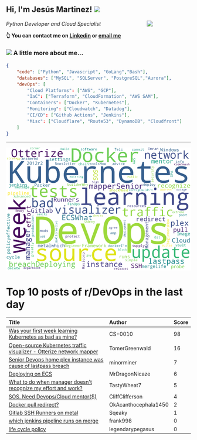 <!--
**jmartinezl/jmartinezl** is a ✨ _special_ ✨ repository because its `README.md` (this file) appears on your GitHub profile.

Here are some ideas to get you started:

- 🔭 I’m currently working on ...
- 🌱 I’m currently learning ...
- 👯 I’m looking to collaborate on ...
- 🤔 I’m looking for help with ...
- 💬 Ask me about ...
- 📫 How to reach me: ...
- 😄 Pronouns: ...
- ⚡ Fun fact: ...
-->

<h2>Hi, I'm Jesús Martinez! <img src="https://media.giphy.com/media/WUlplcMpOCEmTGBtBW/giphy.gif" width="30"> </h2>
<img align='right' src="https://media.giphy.com/media/NytMLKyiaIh6VH9SPm/giphy.gif" width="120">
<p><em>Python Developer and Cloud Specialist
</em></p>

**👆 You can contact me on [Linkedin](https://www.linkedin.com/in/jes%C3%BAs-martinez-2b7b10104/) or [email me](mailto:jesus.mtz.lorenzo@gmail.com)**

### <img src="https://media.giphy.com/media/VgCDAzcKvsR6OM0uWg/giphy.gif" width="50"> A little more about me...  

```json
{
    "code": ["Python", "Javascript", "GoLang","Bash"],
    "databases": ["MySQL", "SQLServer", "PostgreSQL","Aurora"],
    "devOps": [
        "Cloud Platforms": ["AWS", "GCP"],
        "IaC": ["Terraform", "CloudFormation", "AWS SAM"],
        "Containers": ["Docker", "Kubernetes"],
        "Monitoring": ["Cloudwatch", "Datadog"],
        "CI/CD": ["Github Actions", "Jenkins"],
        "Misc": ["Cloudflare", "Route53", "DynamoDB", "Cloudfront"]
    ]
}
```
---

![Wordcloud](./cloud.png)

# Top 10 posts of r/DevOps in the last day

| Title | Author | Score |
|:---|:---|:---|
| [Was your first week learning Kubernetes as bad as mine?](https://www.reddit.com/r/devops/comments/11dozrw/was_your_first_week_learning_kubernetes_as_bad_as/) | CS-0010 | 98 |
| [Open-source Kubernetes traffic visualizer - Otterize network mapper](https://www.reddit.com/r/devops/comments/11dbds0/opensource_kubernetes_traffic_visualizer_otterize/) | TomerGreenwald | 16 |
| [Senior Devops home plex instance was cause of lastpass breach](https://www.reddit.com/r/devops/comments/11e1kf4/senior_devops_home_plex_instance_was_cause_of/) | minorminer | 7 |
| [Deploying on ECS](https://www.reddit.com/r/devops/comments/11dgi5i/deploying_on_ecs/) | MrDragonNicaze | 6 |
| [What to do when manager doesn't recognize my effort and work?](https://www.reddit.com/r/devops/comments/11e0p2l/what_to_do_when_manager_doesnt_recognize_my/) | TastyWheat7 | 5 |
| [SOS. Need Devops/Cloud mentor($)](https://www.reddit.com/r/devops/comments/11dvldw/sos_need_devopscloud_mentor/) | CliffClifferson | 4 |
| [Docker pull redirect?](https://www.reddit.com/r/devops/comments/11dhp2q/docker_pull_redirect/) | OkAcanthocephala1450 | 2 |
| [Gitlab SSH Runners on metal](https://www.reddit.com/r/devops/comments/11dwosb/gitlab_ssh_runners_on_metal/) | Sqeaky | 1 |
| [which jenkins pipeline runs on merge](https://www.reddit.com/r/devops/comments/11dpvp1/which_jenkins_pipeline_runs_on_merge/) | frank998 | 0 |
| [life cycle policy](https://www.reddit.com/r/devops/comments/11dg83l/life_cycle_policy/) | legendarypegasus | 0 |
